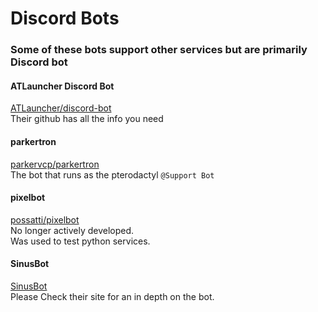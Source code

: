 # Discord Bots

### Some of these bots support other services but are primarily Discord bot

#### ATLauncher Discord Bot
[ATLauncher/discord-bot](https://github.com/ATLauncher/discord-bot)  
Their github has all the info you need  

#### parkertron
[parkervcp/parkertron](https://github.com/parkervcp/parkertron)  
The bot that runs as the pterodactyl `@Support Bot`  

#### pixelbot
[possatti/pixelbot](https://github.com/possatti/pixelbot)  
No longer actively developed.  
Was used to test python services.  

#### SinusBot
[SinusBot](https://www.sinusbot.com/)  
Please Check their site for an in depth on the bot.